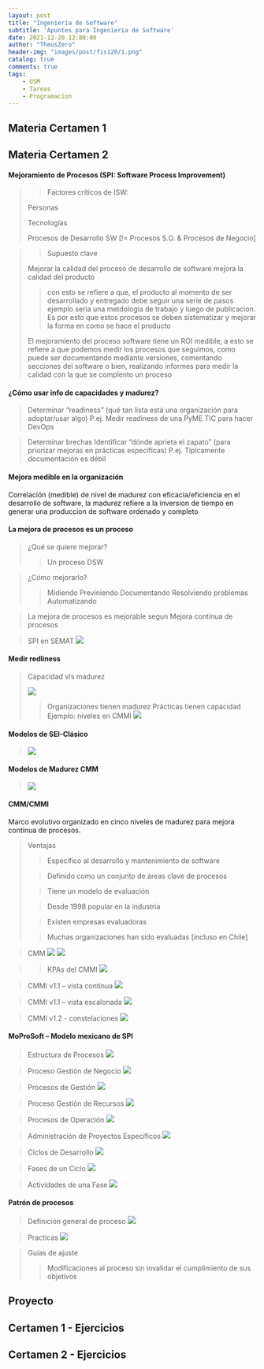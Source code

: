 ```yaml
---
layout: post
title: "Ingenieria de Software"
subtitle: 'Apuntes para Ingenieria de Software'
date: 2021-12-20 12:00:00
author: "TheusZero"
header-img: "images/post/fis120/1.png"
catalog: true
comments: true
tags:
    - USM
    - Tareas
    - Programacion
---
```


## Materia **Certamen 1**

## Materia **Certamen 2**

#### Mejoramiento de Procesos (SPI: Software Process Improvement)

>> Factores críticos de ISW:
> 
> Personas
> 
> Tecnologías
> 
> Procesos de Desarrollo SW [!= Procesos S.O. & Procesos de Negocio]

>> Supuesto clave
> 
> Mejorar la calidad del proceso de desarrollo de software mejora la calidad del producto
>> con esto se refiere a que, el producto al momento de ser desarrollado y entregado debe seguir una serie de pasos
>> ejemplo seria una metdologia de trabajo y luego de publicacion. Es por esto que estos procesos se deben sistematizar y mejorar la forma en como se hace el producto
>
> El mejoramiento del proceso software tiene un ROI medible, a esto se refiere a que 
> podemos medir los procesos que seguimos, como puede ser documentando mediante versiones, 
> comentando secciones del software o bien, realizando informes para medir la calidad con la que se complento un proceso

#### ¿Cómo usar info de capacidades y madurez?

> Determinar “readiness”
> (qué tan lista está una organización para adoptar/usar algo)
> P.ej. Medir readiness de una PyME TIC para hacer DevOps

> Determinar brechas
> Identificar “dónde aprieta el zapato”
> (para priorizar mejoras en prácticas específicas)
> P.ej. Típicamente documentación es débil

#### Mejora medible en la organización

Correlación (medible) de nivel de madurez con eficacia/eficiencia en el desarrollo de software, la madurez refiere a la inversion de tiempo en generar una produccion de software ordenado y completo

#### La mejora de procesos es un proceso

> ¿Qué se quiere mejorar?
>> Un proceso DSW

> ¿Cómo mejorarlo?
>> Midiendo
>> Previniendo
>> Documentando
>> Resolviendo problemas
>> Automatizando

> La mejora de procesos es mejorable segun
> Mejora continua de procesos

> SPI en SEMAT
> ![](/TheusZero/images/post/ISO/img.png)

#### Medir redliness

> Capacidad v/s madurez
>
> ![](/TheusZero/images/post/ISO/img_7.png)
> 
>> Organizaciones tienen madurez
>> Prácticas tienen capacidad
>> Ejemplo: niveles en CMMI
> ![](/TheusZero/images/post/ISO/img_1.png)

#### Modelos de SEI-Clásico

> ![](/TheusZero/images/post/ISO/img_2.png)

#### Modelos de Madurez CMM

> ![](/TheusZero/images/post/ISO/img_3.png)

#### CMM/CMMI

Marco evolutivo organizado en cinco niveles de madurez
para mejora continua de procesos.

> Ventajas
>> Específico al desarrollo y mantenimiento de software
> 
>> Definido como un conjunto de áreas clave de procesos
> 
>> Tiene un modelo de evaluación
> 
>> Desde 1998 popular en la industria
> 
>> Existen empresas evaluadoras
> 
>> Muchas organizaciones han sido evaluadas [incluso en Chile]

> CMM
> ![](/TheusZero/images/post/ISO/img_4.png)
> ![](/TheusZero/images/post/ISO/img_5.png)


>> KPAs del CMMI
> ![](/TheusZero/images/post/ISO/img_6.png)

> CMMI v1.1 – vista continua
> ![](/TheusZero/images/post/ISO/img_8.png)

> CMMI v1.1 – vista escalonada
> ![](/TheusZero/images/post/ISO/img_9.png)

> CMMI v1.2 - constelaciones
> ![](/TheusZero/images/post/ISO/img_10.png)

#### MoProSoft – Modelo mexicano de SPI

> Estructura de Procesos
> ![](/TheusZero/images/post/ISO/img_11.png)

> Proceso Gestión de Negocio
> ![](/TheusZero/images/post/ISO/img_12.png)

> Procesos de Gestión
> ![](/TheusZero/images/post/ISO/img_13.png)

> Proceso Gestión de Recursos
> ![](/TheusZero/images/post/ISO/img_14.png)

> Procesos de Operación
> ![](/TheusZero/images/post/ISO/img_15.png)

> Administración de Proyectos Específicos
> ![](/TheusZero/images/post/ISO/img_16.png)

> Ciclos de Desarrollo
> ![](/TheusZero/images/post/ISO/img_17.png)

> Fases de un Ciclo
> ![](/TheusZero/images/post/ISO/img_18.png)

> Actividades de una Fase
> ![](/TheusZero/images/post/ISO/img_19.png)

#### Patrón de procesos

> Definición general de proceso
> ![](/TheusZero/images/post/ISO/img_20.png)

> Practicas 
> ![](/TheusZero/images/post/ISO/img_21.png)

> Guías de ajuste
>> Modificaciones al proceso sin invalidar el cumplimiento de sus objetivos


## Proyecto

## Certamen 1 - Ejercicios

## Certamen 2 - Ejercicios

